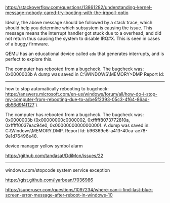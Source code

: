 https://stackoverflow.com/questions/13861282/understanding-kernel-message-nobody-cared-try-booting-with-the-irqpoll-optio

Ideally, the above message should be followed by a stack trace, which should help you determine which subsystem is causing the issue. This message means the interrupt handler got stuck due to a overhead, and did not return thus causing the system to disable IRQ#X. This is seen in cases of a buggy firmware.


QEMU has an educational device called `edu` that generates interrupts, and is perfect to explore this.


The computer has rebooted from a bugcheck.
The bugcheck was: 0x0000003b
A dump was saved in C:\WINDOWS\MEMORY>DMP Report Id:


___
how to stop automatically rebooting to bugcheck:
https://answers.microsoft.com/en-us/windows/forum/all/how-do-i-stop-my-computer-from-rebooting-due-to-a/be5f2393-05c3-4f64-86ad-db56d9f4f127
\


The computer has rebooted from a bugcheck.  The bugcheck was: 0x0000003b (0x00000000c0000002, 0xfffff8073772810a, 0xfffff0037eac94e0, 0x0000000000000000). A dump was saved in: C:\Windows\MEMORY.DMP. Report Id: b96369e6-a413-40ca-ae78-9e1d76496e48.


device manager yellow symbol alarm 


https://github.com/tandasat/DdiMon/issues/22


___

windows.com/stopcode
system service exception


https://gist.github.com/lyarbean/7036986



https://superuser.com/questions/1097234/where-can-i-find-last-blue-screen-error-message-after-reboot-in-windows-10